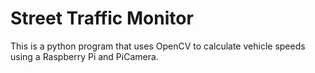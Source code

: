 # Street Traffic Monitor #

This is a python program that uses OpenCV to calculate vehicle speeds using a Raspberry Pi and PiCamera.
